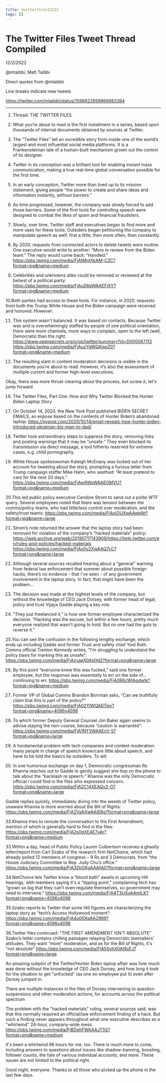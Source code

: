 ```yaml
---
title: twitterfiles12222
tags: []
---
```


# The Twitter Files Tweet Thread Compiled
12/2/2022

@mtaibbi; Matt Taibbi

Direct quotes from @mtaibbi

Line breaks indicate new tweets

https://twitter.com/mtaibbi/status/1598822959866683394
- - -

1. Thread: THE TWITTER FILES

2. What you’re about to read is the first installment in a series, based upon thousands of internal documents obtained by sources at Twitter.

3. The “Twitter Files” tell an incredible story from inside one of the world’s largest and most influential social media platforms. It is a Frankensteinian tale of a human-built mechanism grown out the control of its designer.

4. Twitter in its conception was a brilliant tool for enabling instant mass communication, making a true real-time global conversation possible for the first time.

5. In an early conception, Twitter more than lived up to its mission statement, giving people “the power to create and share ideas and information instantly, without barriers.”

6. As time progressed, however, the company was slowly forced to add those barriers. Some of the first tools for controlling speech were designed to combat the likes of spam and financial fraudsters.

7. Slowly, over time, Twitter staff and executives began to find more and more uses for these tools. Outsiders began petitioning the company to manipulate speech as well: first a little, then more often, then constantly.

8. By 2020, requests from connected actors to delete tweets were routine. One executive would write to another:  “More to review from the Biden team.” The reply would come back: “Handled.”
https://pbs.twimg.com/media/FjAtMntXkAM-CZC?format=jpg&name=medium

9. Celebrities and unknowns alike could be removed or reviewed at the behest of a political party:
https://pbs.twimg.com/media/FjAuD6eWAAEFiXY?format=jpg&name=medium

 10.Both parties had access to these tools. For instance, in 2020, requests from both the Trump White House and the Biden campaign were received and honored. However:


11.  This system wasn't balanced. It was based on contacts. Because Twitter was and is overwhelmingly staffed by people of one political orientation, there were more channels, more ways to complain, open to the left (well, Democrats) than the right.
https://www.opensecrets.org/orgs/twitter/summary?id=D000067113
https://pbs.twimg.com/media/FjAuzYgWQAIspZ0?format=png&name=medium


12.  The resulting slant in content moderation decisions is visible in the documents you’re about to read. However, it’s also the assessment of multiple current and former high-level executives.

Okay, there was more throat-clearing about the process, but screw it, let's jump forward

16. The Twitter Files, Part One: How and Why Twitter Blocked the Hunter Biden Laptop Story

17. On October 14, 2020, the New York Post published BIDEN SECRET EMAILS, an expose based on the contents of Hunter Biden’s abandoned laptop:
https://nypost.com/2020/10/14/email-reveals-how-hunter-biden-introduced-ukrainian-biz-man-to-dad/

18. Twitter took extraordinary steps to suppress the story, removing links and posting warnings that it may be “unsafe.” They even blocked its transmission via direct message, a tool hitherto reserved for extreme cases, e.g. child pornography.

19. White House spokeswoman Kaleigh McEnany was locked out of her account for tweeting about the story, prompting a furious letter from Trump campaign staffer Mike Hahn, who seethed: “At least pretend to care for the next 20 days.”
https://pbs.twimg.com/media/FjAw9WoWAAEOMVU?format=jpg&name=medium

20.This led public policy executive Caroline Strom to send out a polite WTF query. Several employees noted that there was tension between the comms/policy teams, who had little/less control over moderation, and the safety/trust teams:
https://pbs.twimg.com/media/FjAxiOUXwAAwbNt?format=jpg&name=large

21. Strom’s note returned the answer that the laptop story had been removed for violation of the company’s “hacked materials” policy: 
https://web.archive.org/web/20190717143909/https://help.twitter.com/en/rules-and-policies/hacked-materials
https://pbs.twimg.com/media/FjAx0y2XwAAQ7cC?format=png&name=large

22. Although several sources recalled hearing about a “general” warning from federal law enforcement that summer about possible foreign hacks, there’s no evidence - that I've seen - of any government involvement in the laptop story. In fact, that might have been the problem...

23. The decision was made at the highest levels of the company, but without the knowledge of CEO Jack Dorsey, with former head of legal, policy and trust Vijaya Gadde playing a key role.

24. “They just freelanced it,” is how one former employee characterized the decision. “Hacking was the excuse, but within a few hours, pretty much everyone realized that wasn’t going to hold. But no one had the guts to reverse it.”

25.You can see the confusion in the following lengthy exchange, which ends up including Gadde and former Trust and safety chief Yoel Roth. Comms official Trenton Kennedy writes, “I'm struggling to understand the policy basis for marking this as unsafe”:
https://pbs.twimg.com/media/FjAzyaeX0AIsYd2?format=png&name=large

26. By this point “everyone knew this was fucked,” said one former employee, but the response was essentially to err on the side of… continuing to err.
https://pbs.twimg.com/media/FjA0R6cWIAgdwlk?format=jpg&name=medium

27. Former VP of Global Comms Brandon Borrman asks, “Can we truthfully claim that this is part of the policy?”
https://pbs.twimg.com/media/FjA02YIWQAElTqy?format=png&name=4096x4096

28. To which former Deputy General Counsel Jim Baker again seems to advise staying the non-course, because “caution is warranted”:
https://pbs.twimg.com/media/FjA1NY3WAAEcV-5?format=jpg&name=large

29. A fundamental problem with tech companies and content moderation: many people in charge of speech know/care little about speech, and have to be told the basics by outsiders. To wit:

30. In one humorous exchange on day 1, Democratic congressman Ro Khanna reaches out to Gadde to gently suggest she hop on the phone to talk about the “backlash re speech.” Khanna was the only Democratic official I could find in the files who expressed concern.
https://pbs.twimg.com/media/FjA2C14XEAQv2-G?format=png&name=large

Gadde replies quickly, immediately diving into the weeds of Twitter policy, unaware Khanna is more worried about the Bill of Rights:
https://pbs.twimg.com/media/FjA2VaAXwAAlEBg?format=png&name=large

32.Khanna tries to reroute the conversation to the First Amendment, mention of which is generally hard to find in the files:
https://pbs.twimg.com/media/FjA2s0gXEAE7vAr?format=png&name=medium

33.Within a day, head of Public Policy Lauren Culbertson receives a ghastly letter/report from Carl Szabo of the research firm NetChoice, which had already polled 12 members of congress – 9 Rs and 3 Democrats, from “the House Judiciary Committee to Rep. Judy Chu’s office.”
https://pbs.twimg.com/media/FjA3ZkOXgAAAhk0?format=png&name=large

34.NetChoice lets Twitter know a “blood bath” awaits in upcoming Hill hearings, with members saying it's a "tipping point," complaining tech has “grown so big that they can’t even regulate themselves, so government may need to intervene.”
https://pbs.twimg.com/media/FjA4T3UXoAAmlLK?format=png&name=4096x4096

35.Szabo reports to Twitter that some Hill figures are characterizing the laptop story as “tech’s Access Hollywood moment”:
https://pbs.twimg.com/media/FjA4u00XgAA2969?format=png&name=4096x4096

36.Twitter files continued: 
"THE FIRST AMENDMENT ISN’T ABSOLUTE” 
Szabo’s letter contains chilling passages relaying Democratic lawmakers’ attitudes. They want “more” moderation, and as for the Bill of Rights, it's "not absolute"
https://pbs.twimg.com/media/FjA5SvhX0AI9uFJ?format=png&name=large

An amazing subplot of the Twitter/Hunter Biden laptop affair was how much was done without the knowledge of CEO Jack Dorsey, and how long it took for the situation to get "unfucked" (as one ex-employee put it) even after Dorsey jumped in.

There are multiple instances in the files of Dorsey intervening to question suspensions and other moderation actions, for accounts across the political spectrum

The problem with the "hacked materials" ruling, several sources said, was that this normally required an official/law enforcement finding of a hack. But such a finding never appears throughout what one executive describes as a "whirlwind" 24-hour, company-wide mess.
https://pbs.twimg.com/media/FjBDehFWAAAJT5S?format=png&name=medium

It's been a whirlwind 96 hours for me, too. There is much more to come, including answers to questions about issues like shadow-banning, boosting, follower counts, the fate of various individual accounts, and more. These issues are not limited to the political right.

Good night, everyone. Thanks to all those who picked up the phone in the last few days.

